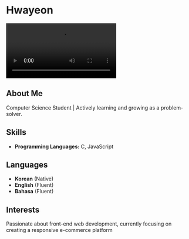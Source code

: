 # Hwayeon

<video style="width: auto; height: fit-content;" controls loop>
  <source src="Assets/blue.mp4" type="video/mp4">
  Your browser does not support the video tag.
</video>

## About Me
Computer Science Student | Actively learning and growing as a problem-solver.

## Skills
- **Programming Languages:** C, JavaScript

## Languages
- **Korean** (Native)
- **English** (Fluent)
- **Bahasa** (Fluent)

## Interests
Passionate about front-end web development, currently focusing on creating a responsive e-commerce platform